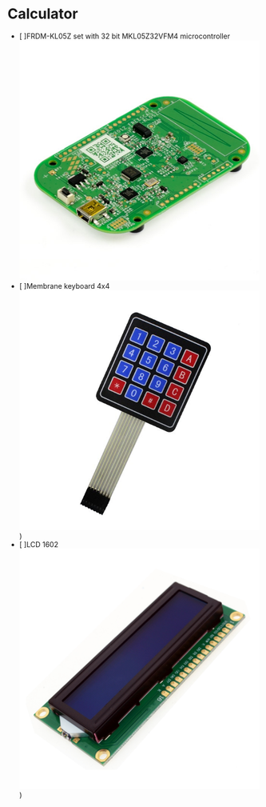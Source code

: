 # Calculator

- [ ]FRDM-KL05Z set with 32 bit MKL05Z32VFM4 microcontroller
![MKL05Z32VFM4](https://github.com/OlaKr/Calculator/blob/main/images/1.jpg)
- [ ]Membrane keyboard 4x4
![keyboard4x4](https://github.com/OlaKr/Calculator/blob/main/images/2.jpg))
- [ ]LCD 1602
![keyboard4x4](https://github.com/OlaKr/Calculator/blob/main/images/3.jpg))


